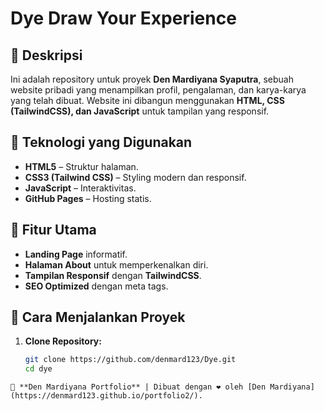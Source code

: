 # Dye Draw Your Experience

## 📌 Deskripsi

Ini adalah repository untuk proyek **Den Mardiyana Syaputra**, sebuah website pribadi yang menampilkan profil, pengalaman, dan karya-karya yang telah dibuat. Website ini dibangun menggunakan **HTML, CSS (TailwindCSS), dan JavaScript** untuk tampilan yang responsif.

## 🚀 Teknologi yang Digunakan

- **HTML5** – Struktur halaman.
- **CSS3 (Tailwind CSS)** – Styling modern dan responsif.
- **JavaScript** – Interaktivitas.
- **GitHub Pages** – Hosting statis.

## 🎨 Fitur Utama

- **Landing Page** informatif.
- **Halaman About** untuk memperkenalkan diri.
- **Tampilan Responsif** dengan **TailwindCSS**.
- **SEO Optimized** dengan meta tags.


## 🔧 Cara Menjalankan Proyek

1. **Clone Repository:**
   ```sh
   git clone https://github.com/denmard123/Dye.git
   cd dye
   ```

```
📢 **Den Mardiyana Portfolio** | Dibuat dengan ❤️ oleh [Den Mardiyana](https://denmard123.github.io/portfolio2/).

```
